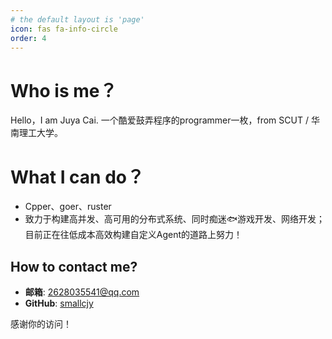 ```yaml
---
# the default layout is 'page'
icon: fas fa-info-circle
order: 4
---
```


# Who is me？

Hello，I am Juya Cai. 一个酷爱鼓弄程序的programmer一枚，from SCUT / 华南理工大学。

# What I can do？
- Cpper、goer、ruster
- 致力于构建高并发、高可用的分布式系统、同时痴迷🐟游戏开发、网络开发；目前正在往低成本高效构建自定义Agent的道路上努力！

## How to contact me?
- **邮箱**: 2628035541@qq.com
- **GitHub**: [smallcjy](https://github.com/smallcjy)

感谢你的访问！

